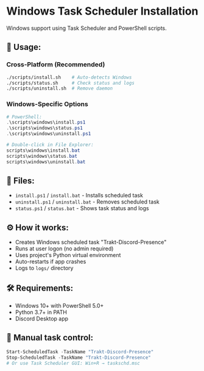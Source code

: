 # Windows Task Scheduler Installation

Windows support using Task Scheduler and PowerShell scripts.

## 🚀 Usage:

### Cross-Platform (Recommended)
```bash
./scripts/install.sh    # Auto-detects Windows
./scripts/status.sh     # Check status and logs
./scripts/uninstall.sh  # Remove daemon
```

### Windows-Specific Options
```powershell
# PowerShell:
.\scripts\windows\install.ps1
.\scripts\windows\status.ps1
.\scripts\windows\uninstall.ps1

# Double-click in File Explorer:
scripts\windows\install.bat
scripts\windows\status.bat
scripts\windows\uninstall.bat
```

## 📁 Files:
- `install.ps1` / `install.bat` - Installs scheduled task
- `uninstall.ps1` / `uninstall.bat` - Removes scheduled task  
- `status.ps1` / `status.bat` - Shows task status and logs

## ⚙️ How it works:
- Creates Windows scheduled task "Trakt-Discord-Presence"
- Runs at user logon (no admin required)
- Uses project's Python virtual environment
- Auto-restarts if app crashes
- Logs to `logs/` directory

## 🛠️ Requirements:
- Windows 10+ with PowerShell 5.0+
- Python 3.7+ in PATH
- Discord Desktop app

## 🔧 Manual task control:
```powershell
Start-ScheduledTask -TaskName "Trakt-Discord-Presence"
Stop-ScheduledTask -TaskName "Trakt-Discord-Presence"
# Or use Task Scheduler GUI: Win+R → taskschd.msc
```
